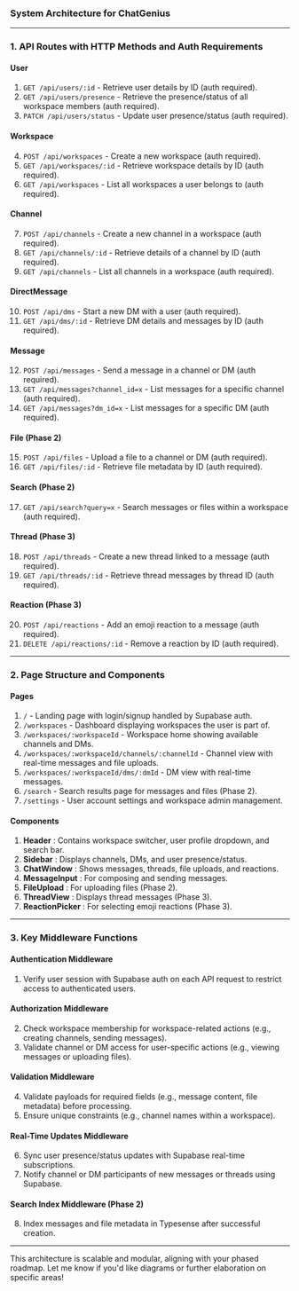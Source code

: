 ### **System Architecture for ChatGenius**

---

### **1. API Routes with HTTP Methods and Auth Requirements**

#### **User**

1. `GET /api/users/:id` - Retrieve user details by ID (auth required).
2. `GET /api/users/presence` - Retrieve the presence/status of all workspace members (auth required).
3. `PATCH /api/users/status` - Update user presence/status (auth required).

#### **Workspace**

4. `POST /api/workspaces` - Create a new workspace (auth required).
5. `GET /api/workspaces/:id` - Retrieve workspace details by ID (auth required).
6. `GET /api/workspaces` - List all workspaces a user belongs to (auth required).

#### **Channel**

7. `POST /api/channels` - Create a new channel in a workspace (auth required).
8. `GET /api/channels/:id` - Retrieve details of a channel by ID (auth required).
9. `GET /api/channels` - List all channels in a workspace (auth required).

#### **DirectMessage**

10. `POST /api/dms` - Start a new DM with a user (auth required).
11. `GET /api/dms/:id` - Retrieve DM details and messages by ID (auth required).

#### **Message**

12. `POST /api/messages` - Send a message in a channel or DM (auth required).
13. `GET /api/messages?channel_id=x` - List messages for a specific channel (auth required).
14. `GET /api/messages?dm_id=x` - List messages for a specific DM (auth required).

#### **File** (Phase 2)

15. `POST /api/files` - Upload a file to a channel or DM (auth required).
16. `GET /api/files/:id` - Retrieve file metadata by ID (auth required).

#### **Search** (Phase 2)

17. `GET /api/search?query=x` - Search messages or files within a workspace (auth required).

#### **Thread** (Phase 3)

18. `POST /api/threads` - Create a new thread linked to a message (auth required).
19. `GET /api/threads/:id` - Retrieve thread messages by thread ID (auth required).

#### **Reaction** (Phase 3)

20. `POST /api/reactions` - Add an emoji reaction to a message (auth required).
21. `DELETE /api/reactions/:id` - Remove a reaction by ID (auth required).

---

### **2. Page Structure and Components**

#### **Pages**

1. `/` - Landing page with login/signup handled by Supabase auth.
2. `/workspaces` - Dashboard displaying workspaces the user is part of.
3. `/workspaces/:workspaceId` - Workspace home showing available channels and DMs.
4. `/workspaces/:workspaceId/channels/:channelId` - Channel view with real-time messages and file uploads.
5. `/workspaces/:workspaceId/dms/:dmId` - DM view with real-time messages.
6. `/search` - Search results page for messages and files (Phase 2).
7. `/settings` - User account settings and workspace admin management.

#### **Components**

1. **Header** : Contains workspace switcher, user profile dropdown, and search bar.
2. **Sidebar** : Displays channels, DMs, and user presence/status.
3. **ChatWindow** : Shows messages, threads, file uploads, and reactions.
4. **MessageInput** : For composing and sending messages.
5. **FileUpload** : For uploading files (Phase 2).
6. **ThreadView** : Displays thread messages (Phase 3).
7. **ReactionPicker** : For selecting emoji reactions (Phase 3).

---

### **3. Key Middleware Functions**

#### **Authentication Middleware**

1. Verify user session with Supabase auth on each API request to restrict access to authenticated users.

#### **Authorization Middleware**

2. Check workspace membership for workspace-related actions (e.g., creating channels, sending messages).
3. Validate channel or DM access for user-specific actions (e.g., viewing messages or uploading files).

#### **Validation Middleware**

4. Validate payloads for required fields (e.g., message content, file metadata) before processing.
5. Ensure unique constraints (e.g., channel names within a workspace).

#### **Real-Time Updates Middleware**

6. Sync user presence/status updates with Supabase real-time subscriptions.
7. Notify channel or DM participants of new messages or threads using Supabase.

#### **Search Index Middleware (Phase 2)**

8. Index messages and file metadata in Typesense after successful creation.

---

This architecture is scalable and modular, aligning with your phased roadmap. Let me know if you'd like diagrams or further elaboration on specific areas!
